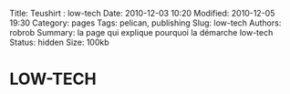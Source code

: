 Title: Teushirt : low-tech
Date: 2010-12-03 10:20
Modified: 2010-12-05 19:30
Category: pages
Tags: pelican, publishing
Slug: low-tech
Authors: robrob
Summary: la page qui explique pourquoi la démarche low-tech
Status: hidden
Size: 100kb


# LOW-TECH